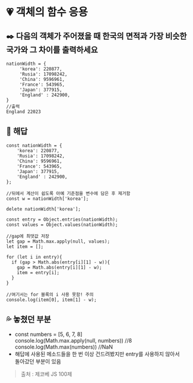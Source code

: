 # :heartpulse: 객체의 함수 응용
## :black_nib: 다음의 객체가 주어졌을 때 한국의 면적과 가장 비슷한 국가와 그 차이를 출력하세요

```
nationWidth = {
     'korea': 220877,
     'Rusia': 17098242,
     'China': 9596961,
     'France': 543965,
     'Japan': 377915,
     'England' : 242900,
}
//출력
England 22023
```

## :speech_balloon: 해답
```
const nationWidth = {
	'korea': 220877,
	'Rusia': 17098242,
	'China': 9596961,
	'France': 543965,
	'Japan': 377915,
	'England' : 242900,
};

//뒤에서 계산이 쉽도록 아예 기준점을 변수에 담은 후 제거함
const w = nationWidth['korea'];

delete nationWidth['korea'];

const entry = Object.entries(nationWidth);
const values = Object.values(nationWidth);

//gap에 최댓값 저장
let gap = Math.max.apply(null, values);
let item = [];

for (let i in entry){
  if (gap > Math.abs(entry[i][1] - w)){
    gap = Math.abs(entry[i][1] - w);
    item = entry[i];
  }
}

//여기서는 for 블록의 i 사용 못함! 주의
console.log(item[0], item[1] - w);
```

## :sweat_drops: 놓쳤던 부분
* const numbers = [5, 6, 7, 8]   
console.log(Math.max.apply(null, numbers)) //8
console.log(Math.max(numbers)) //NaN
* 해답에 사용된 메소드들을 한 번 이상 건드려봤지만 entry를 사용하지 않아서   
돌아갔던 부분이 있음

> 출처 : 제코베 JS 100제
